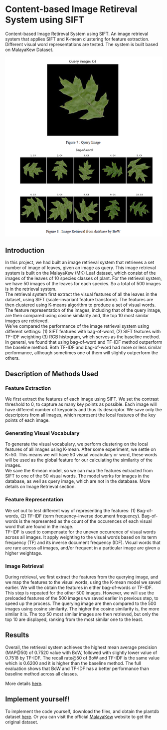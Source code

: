 # Content-based Image Retireval System using SIFT
Content-based Image Retireval System using SIFT. An image retrieval system that applies SIFT and K-mean clustering for feature extraction. Different visual word representations are tested. The system is built based on MalayaKew Dataset.

![alt text](https://github.com/xKHUNx/CBIR_System_using_SIFT/blob/master/image_retrieval.PNG)

## Introduction
In this project, we had built an image retrieval system that retrieves a set number of
image of leaves, given an image as query. This image retrieval system is built on the
MalayaKew (MK) Leaf dataset, which consist of the images of the leaves of 10 species
classes of plant. For the retrieval system, we have 50 images of the leaves for each species.
So a total of 500 images is in the retrieval system.
<br>
The retrieval system first extract the visual features of all the leaves in the dataset, using SIFT
(scale-invariant feature transform). The features are then clustered using K-means algorithm
to produce a set of visual words. The feature representation of the images, including that of
the query image, are then compared using cosine similarity and, the top 10 most similar
images are retrieved.
<br>
We’ve compared the performance of the image retrieval system using different settings: (1)
SIFT features with bag-of-word, (2) SIFT features with TF-IDF weighting (3) RGB
histogram, which serves as the baseline method.
In general, we found that using bag-of-word and TF-IDF method outperform the baseline
method. Both TF-IDF and bag-of-word had more or less similar performance, although
sometimes one of them will slightly outperform the others.

## Description of Methods Used
### Feature Extraction
We first extract the features of each image using SIFT. We set the contrast threshold to 0, to
capture as many key points as possible. Each image will have different number of keypoints
and thus its descriptor. We save only the descriptors from all images, which represent the
local features of the key points of each image.
### Generating Visual Vocabulary
To generate the visual vocabulary, we perform clustering on the local features of all images
using K-mean. After some experiment, we settle on K=50. This means we will have 50 visual
vocabulary or word, these words will be used as the global feature for our calculating the
similarity of the images.
<br>
We save the K-mean model, so we can map the features extracted from SIFT to one of the 50
visual words. The model works for images in the database, as well as query image, which are
not in the database. More details on Image Retrieval section.
### Feature Representation
We set out to test different way of representing the features: (1) Bag-of-words, (2) TF-IDF
(term frequency–inverse document frequency).
Bag-of-words is the represented as the count of the occurences of each visual word that are
found in the image.
<br>
TF-IDF is used to compensate for the uneven occurrence of visual words across all images. It
apply weighting to the visual words based on its term frequency (TF) and its inverse
document frequency (IDF). Visual words that are rare across all images, and/or frequent in a
particular image are given a higher weightage.

### Image Retrieval
During retrieval, we first extract the features from the querying image, and we map the
features to the visual words, using the K-mean model we saved earlier. We will the obtain the
features in either bag-of-words or TF-IDF.
<br>
This step is repeated for the other 500 images. However, we will use the preloaded features of
the 500 images we saved earlier in previous step, to speed up the process.
The querying image are then compared to the 500 images using cosine similarity. The higher
the cosine similarity is, the more similar it is. The top 50 most similar images are then
retrieved, but only the top 10 are displayed, ranking from the most similar one to the least.

## Results
Overall, the retrieval system achieves the highest mean average precision (MAP@50) of
0.7520 value with BoW, followed with slightly lower value of 0.7518 by TF-IDF. The recall
rate@50 of BoW and TF-IDF is the same value which is 0.6200 and it is higher than the
baseline method. The full evaluation shows that BoW and TF-IDF has a better performance
than baseline method across all classes.

More details [here](https://github.com/xKHUNx/CBIR_System_using_SIFT/blob/master/VIP%20Assignment%202%20Report.pdf).

## Implement yourself!
To implement the code yourself, download the files, and obtain the plantdb dataset [here](https://drive.google.com/open?id=1wg_9attQLYeCutDFvpbL0ZFBsqx-fXuO). Or you can visit the official [MalayaKew](http://web.fsktm.um.edu.my/~cschan/downloads_MKLeaf_dataset.html) website to get the original dataset.

